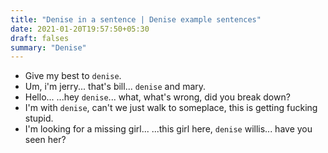 ```yaml
---
title: "Denise in a sentence | Denise example sentences"
date: 2021-01-20T19:57:50+05:30
draft: falses
summary: "Denise"
---
```

- Give my best to `denise`.
- Um, i'm jerry... that's bill... `denise` and mary.
- Hello... ...hey `denise`... what, what's wrong, did you break down?
- I'm with `denise`, can't we just walk to someplace, this is getting fucking stupid.
- I'm looking for a missing girl... ...this girl here, `denise` willis... have you seen her?
                 
